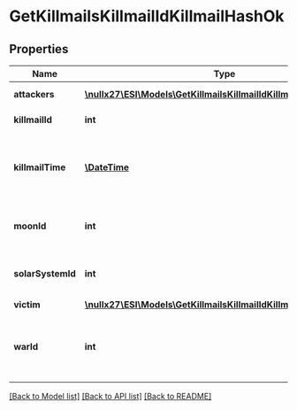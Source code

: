 # GetKillmailsKillmailIdKillmailHashOk

## Properties
Name | Type | Description | Notes
------------ | ------------- | ------------- | -------------
**attackers** | [**\nullx27\ESI\Models\GetKillmailsKillmailIdKillmailHashAttacker[]**](GetKillmailsKillmailIdKillmailHashAttacker.md) | attackers array | 
**killmailId** | **int** | ID of the killmail | 
**killmailTime** | [**\DateTime**](\DateTime.md) | Time that the victim was killed and the killmail generated | 
**moonId** | **int** | Moon if the kill took place at one | [optional] 
**solarSystemId** | **int** | Solar system that the kill took place in | 
**victim** | [**\nullx27\ESI\Models\GetKillmailsKillmailIdKillmailHashVictim**](GetKillmailsKillmailIdKillmailHashVictim.md) |  | [optional] 
**warId** | **int** | War if the killmail is generated in relation to an official war | [optional] 

[[Back to Model list]](../README.md#documentation-for-models) [[Back to API list]](../README.md#documentation-for-api-endpoints) [[Back to README]](../README.md)


